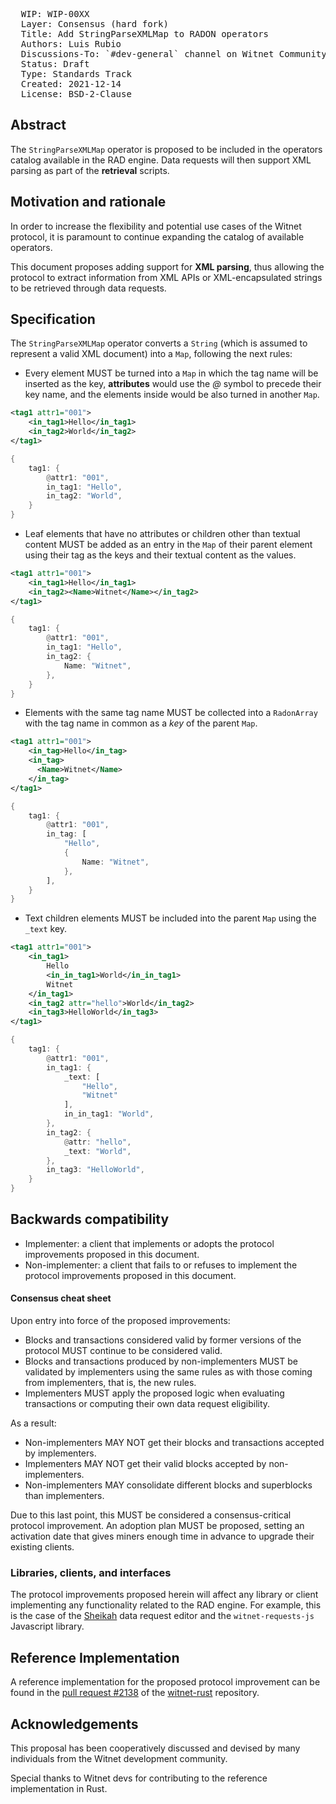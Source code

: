 <pre>
  WIP: WIP-00XX
  Layer: Consensus (hard fork)
  Title: Add StringParseXMLMap to RADON operators
  Authors: Luis Rubio <luisr@witnet.foundation>
  Discussions-To: `#dev-general` channel on Witnet Community's Discord server
  Status: Draft
  Type: Standards Track
  Created: 2021-12-14
  License: BSD-2-Clause
</pre>


## Abstract

The `StringParseXMLMap` operator is proposed to be included in the operators catalog available in the RAD engine. Data requests
will then support XML parsing as part of the **retrieval** scripts.


## Motivation and rationale

In order to increase the flexibility and potential use cases of the Witnet protocol, it is paramount to continue 
expanding the catalog of available operators.

This document proposes adding support for **XML parsing**, thus allowing the protocol to extract information from XML APIs
or XML-encapsulated strings to be retrieved through data requests.

## Specification

The `StringParseXMLMap` operator converts a `String` (which is assumed to represent a valid XML document) into a `Map`, 
following the next rules:
- Every element MUST be turned into a `Map` in which the tag name will be inserted as the key, **attributes** 
  would use the *@* symbol to precede their key name, and the elements inside would be also turned in another `Map`.
  
```xml
<tag1 attr1="001">
    <in_tag1>Hello</in_tag1>
    <in_tag2>World</in_tag2>
</tag1>
```
```rust
{
    tag1: {
        @attr1: "001",
        in_tag1: "Hello",
        in_tag2: "World",
    }
}
```

- Leaf elements that have no attributes or children other than textual content MUST be added as an entry in the `Map` of
  their parent element using their tag as the keys and their textual content as the values.

```xml
<tag1 attr1="001">
    <in_tag1>Hello</in_tag1>
    <in_tag2><Name>Witnet</Name></in_tag2>
</tag1>
```
```rust
{
    tag1: {
        @attr1: "001",
        in_tag1: "Hello",
        in_tag2: {
            Name: "Witnet",
        },
    }
}
```

- Elements with the same tag name MUST be collected into a `RadonArray` with the tag name in common as a *key* of the parent `Map`.
```xml
<tag1 attr1="001">
    <in_tag>Hello</in_tag>
    <in_tag>
      <Name>Witnet</Name>
    </in_tag>
</tag1>
```
```rust
{
    tag1: {
        @attr1: "001",
        in_tag: [
            "Hello",
            {
                Name: "Witnet",
            },
        ],
    }
}
```

- Text children elements MUST be included into the parent `Map` using the `_text` key.

```xml
<tag1 attr1="001">
    <in_tag1>
        Hello
        <in_in_tag1>World</in_in_tag1>
        Witnet
    </in_tag1>
    <in_tag2 attr="hello">World</in_tag2>
    <in_tag3>HelloWorld</in_tag3>
</tag1>
```
```rust
{
    tag1: {
        @attr1: "001",
        in_tag1: {
            _text: [
                "Hello",
                "Witnet"
            ],
            in_in_tag1: "World",
        },
        in_tag2: {
            @attr: "hello",
            _text: "World",
        },
        in_tag3: "HelloWorld",
    }
}
```  


## Backwards compatibility

- Implementer: a client that implements or adopts the protocol improvements proposed in this document.
- Non-implementer: a client that fails to or refuses to implement the protocol improvements proposed in this document.


#### Consensus cheat sheet

Upon entry into force of the proposed improvements:

- Blocks and transactions considered valid by former versions of the protocol MUST continue to be considered valid.
- Blocks and transactions produced by non-implementers MUST be validated by implementers using the same rules as with those coming from implementers, that is, the new rules.
- Implementers MUST apply the proposed logic when evaluating transactions or computing their own data request eligibility.

As a result:

- Non-implementers MAY NOT get their blocks and transactions accepted by implementers.
- Implementers MAY NOT get their valid blocks accepted by non-implementers.
- Non-implementers MAY consolidate different blocks and superblocks than implementers.

Due to this last point, this MUST be considered a consensus-critical protocol improvement. An adoption plan MUST be proposed, setting an activation date that gives miners enough time in advance to upgrade their existing clients.


### Libraries, clients, and interfaces

The protocol improvements proposed herein will affect any library or client implementing any functionality related to the RAD engine. For example, this is the case of the [Sheikah][sheikah] data request editor and the `witnet-requests-js` Javascript library.

## Reference Implementation

A reference implementation for the proposed protocol improvement can be found in the [pull request #2138](https://github.com/witnet/witnet-rust/pull/2138) of the [witnet-rust] repository.


## Acknowledgements

This proposal has been cooperatively discussed and devised by many individuals from the Witnet development community.

Special thanks to Witnet devs for contributing to the reference implementation in Rust.


[lrubiorod]: https://github.com/lrubiorod
[sheikah]: https://github.com/witnet/sheikah
[tmpolaczyk]: https://github.com/tmpolaczyk
[witnet-requests-js]: https://github.com/witnet/witnet-requests-js
[witnet-rust]: https://github.com/witnet/witnet-rust/
